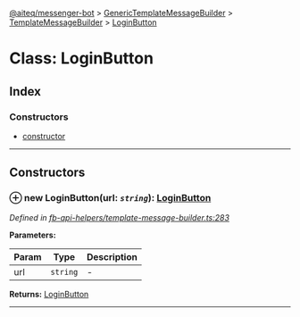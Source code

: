 [@aiteq/messenger-bot](../README.md) > [GenericTemplateMessageBuilder](../classes/generictemplatemessagebuilder.md) > [TemplateMessageBuilder](../modules/generictemplatemessagebuilder.templatemessagebuilder.md) > [LoginButton](../classes/generictemplatemessagebuilder.templatemessagebuilder.loginbutton.md)



# Class: LoginButton

## Index

### Constructors

* [constructor](generictemplatemessagebuilder.templatemessagebuilder.loginbutton.md#constructor)



---
## Constructors
<a id="constructor"></a>


### ⊕ **new LoginButton**(url: *`string`*): [LoginButton](generictemplatemessagebuilder.templatemessagebuilder.loginbutton.md)



*Defined in [fb-api-helpers/template-message-builder.ts:283](https://github.com/aiteq/messenger-bot/blob/a540dbb/src/fb-api-helpers/template-message-builder.ts#L283)*



**Parameters:**

| Param | Type | Description |
| ------ | ------ | ------ |
| url | `string`   |  - |





**Returns:** [LoginButton](generictemplatemessagebuilder.templatemessagebuilder.loginbutton.md)

---


